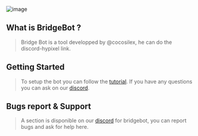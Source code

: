 ![image](./docs/images/name.png) 
## What is BridgeBot ?

> Bridge Bot is a tool developped by @cocosilex, he can do the discord-hypixel link.

## Getting Started

> To setup the bot you can follow the [tutorial](https://github.com/cocosilex/bridgebot/blob/master/docs/tutorial.md). If you have any questions you can ask on our [discord](https://discord.gg/Xs8cqx5Awq).

## Bugs report & Support

> A section is disponible on our [discord](https://discord.gg/Xs8cqx5Awq) for bridgebot, you can report bugs and ask for help here.




